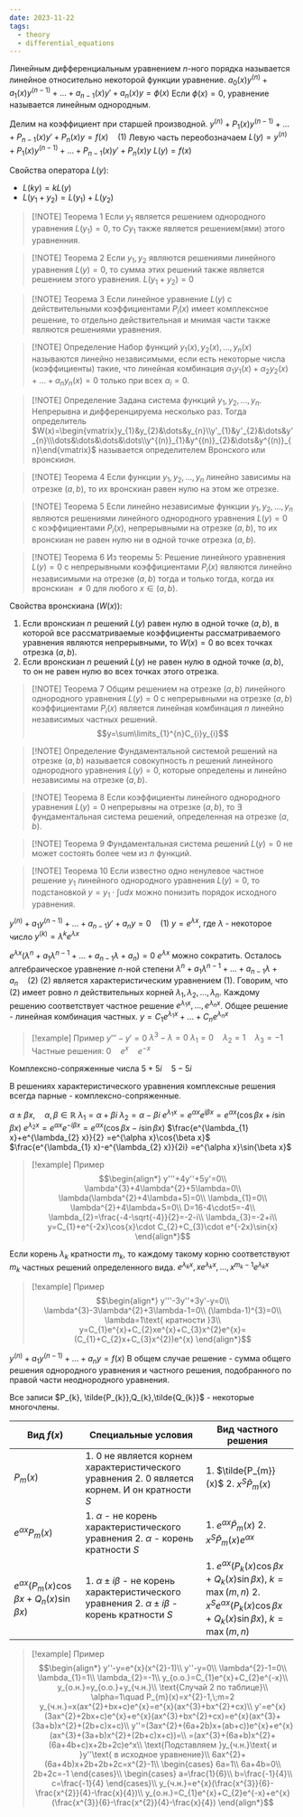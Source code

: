 ```yaml
---
date: 2023-11-22
tags:
  - theory
  - differential_equations
---
```

Линейным дифференциальным уравнением $n$-ного порядка называется линейное относительно некоторой функции уравнение.
$a_{0}(x)y^{(n)}+a_{1}(x)y^{(n-1)}+\dots+a_{n-1}(x)y'+a_{n}(x)y=\phi(x)$
Если $\phi(x)=0$, уравнение называется линейным однородным.

Делим на коэффициент при старшей производной.
$y^{(n)}+P_{1}(x)y^{(n-1)}+\dots+P_{n-1}(x)y'+P_{n}(x)y=f(x)\quad (1)$
Левую часть переобозначаем
$L(y)=y^{(n)}+P_{1}(x)y^{(n-1)}+\dots+P_{n-1}(x)y'+P_{n}(x)y$
$L(y)=f(x)$

Свойства оператора $L(y)$:
- $L(ky)=kL(y)$
- $L(y_{1}+y_{2})=L(y_{1})+L(y_{2})$

> [!NOTE] Теорема 1
> Если $y_{1}$ является решением однородного уравнения $L(y_{1})=0$, то $Cy_{1}$ также является решением(ями) этого уравненния.

> [!NOTE] Теорема 2
> Если $y_{1}, y_{2}$ являются решениями линейного уравнения $L(y)=0$, то сумма этих решений также является решением этого уравнения. $L(y_{1}+y_{2})=0$

> [!NOTE] Теорема 3
> Если линейное уравнение $L(y)$ с действительными коэффициентами  $P_{i}(x)$ имеет комплексное решение, то отдельно действительная и мнимая части также являются решениями уравнения.

> [!NOTE] Определение
> Набор функций $y_{1}(x), y_{2}(x),\dots,y_{n}(x)$ называются линейно независимыми, если есть некоторые числа (коэффициенты) такие, что линейная комбинация $\alpha_{1}y_{1}(x)+\alpha_{2}y_{2}(x)+\dots+\alpha_{n}y_{n}(x)=0$ только при всех $\alpha_{i}=0$.

> [!NOTE] Определение
> Задана система функций $y_{1},y_{2},\dots,y_{n}$. Непрерывна и дифференцируема несколько раз.
> Тогда определитель $W(x)=\begin{vmatrix}y_{1}&y_{2}&\dots&y_{n}\\y'_{1}&y'_{2}&\dots&y'_{n}\\\dots&\dots&\dots&\dots\\y^{(n)}_{1}&y^{(n)}_{2}&\dots&y^{(n)}_{n}\end{vmatrix}$ называется определителем Вронского или вронски*а*н.

> [!NOTE] Теорема 4
> Если функции $y_{1},y_{2},\dots,y_{n}$ линейно зависимы на отрезке $(a,b)$, то их вронскиан равен нулю на этом же отрезке.

> [!NOTE] Теорема 5
> Если линейно независимые функции $y_{1},y_{2},\dots,y_{n}$ являются решениями линейного однородного уравнения $L(y)=0$ с коэффициентами $P_{i}(x)$, непрерывными на отрезке $(a,b)$, то их вронскиан не равен нулю ни в одной точке отрезка $(a,b)$.

> [!NOTE] Теорема 6
> Из теоремы 5:
> Решение линейного уравнения $L(y)=0$ с непрерывными коэффициентами $P_{i}(x)$ являются линейно независимыми на отрезке $(a,b)$ тогда и только тогда, когда их вронскиан $\neq0$ для любого $x\in(a,b)$.

Свойства вронскиана ($W(x)$):
1. Если вронскиан $n$ решений $L(y)$ равен нулю в одной точке $(a,b)$, в которой все рассматриваемые коэффициенты рассматриваемого уравнения являются непрерывными, то $W(x)=0$ во всех точках отрезка $(a,b)$.
2. Если вронскиан $n$ решений $L(y)$ не равен нулю в одной точке $(a,b)$, то он не равен нулю во всех точках этого отрезка.

> [!NOTE] Теорема 7
> Общим решением на отрезке $(a,b)$ линейного однородного уравнения $L(y)=0$ с непрерывными на отрезке $(a,b)$ коэффициентами $P_{i}(x)$ является линейная комбинация $n$ линейно независимых частных решений.
> $$y=\sum\limits_{1}^{n}C_{i}y_{i}$$

> [!NOTE] Определение
> Фундаментальной системой решений на отрезке $(a,b)$ называется совокупность $n$ решений  линейного однородного уравнения $L(y)=0$, которые определены и линейно независимы на отрезке $(a,b)$.

> [!NOTE] Теорема 8
> Если коэффициенты линейного однородного уравнения $L(y)=0$ непрерывны на отрезке $(a,b)$, то $\exists$ фундаментальная система решений, определенная на отрезке $(a,b)$.

> [!NOTE] Теорема 9
> Фундаментальная система решений $L(y)=0$ не может состоять более чем из $n$ функций.

> [!NOTE] Теорема 10
> Если известно одно ненулевое частное решение $y_{1}$ линейного однородного уравнения $L(y)=0$, то подстановкой $y=y_{1}\cdot\int{udx}$ можно понизить порядок исходного уравнения.

$y^{(n)}+a_{1}y^{(n-1)}+\dots+a_{n-1}y'+a_{n}y=0\quad (1)$
$y=e^{\lambda x}$, где $\lambda$ - некоторое число
$y^{(k)}=\lambda^{k}e^{\lambda x}$

$e^{\lambda x}(\lambda^{n}+a_{1}\lambda^{n-1}+\dots+a_{n-1}\lambda+a_{n})=0$
$e^{\lambda x}$ можно сократить.
Осталось алгебраическое уравнение $n$-ной степени
$\lambda^{n}+a_{1}\lambda^{n-1}+\dots+a_{n-1}\lambda+a_{n}\quad (2)$
(2) является характеристическим уравнением (1).
Говорим, что (2) имеет ровно $n$ действительных корней $\lambda_{1},\lambda_{2},\dots,\lambda_{n}$. Каждому решению соответствует частное решение $e^{\lambda_{1} x},\dots,e^{\lambda_{n} x}$.
Общее решение - линейная комбинация частных.
$y=C_{1}e^{\lambda_{1} x}+\dots+C_{n}e^{\lambda_{n} x}$

> [!example] Пример
> $y'''-y'=0$
> $\lambda^{3}-\lambda=0$
> $\lambda_{1}=0\quad \lambda_{2}=1\quad \lambda_{3}=-1$
> Частные решения: $0\quad e^{x}\quad e^{-x}$

Комплексно-сопряженные числа
$5+5i\quad 5-5i$

В решениях характеристического уравнения комплексные решения всегда парные - комплексно-сопряженные.

$\alpha \pm \beta x,\quad \alpha,\beta\in \mathbb{R}$
$\lambda_{1}=\alpha+\beta i$
$\lambda_{2}=\alpha-\beta i$
$e^{\lambda_{1} x}=e^{\alpha x}e^{i\beta x}=e^{\alpha x}(\cos{\beta x}+ i\sin{\beta x})$
$e^{\lambda_{2} x}=e^{\alpha x}e^{-i\beta x}=e^{\alpha x}(\cos{\beta x}- i\sin{\beta x})$
$\frac{e^{\lambda_{1} x}+e^{\lambda_{2} x}}{2} =e^{\alpha x}\cos{\beta x}$
$\frac{e^{\lambda_{1} x}-e^{\lambda_{2} x}}{2i} =e^{\alpha x}\sin{\beta x}$

> [!example] Пример
> $$\begin{align*}
y'''+4y''+5y'=0\\
\lambda^{3}+4\lambda^{2}+5\lambda=0\\
\lambda(\lambda^{2}+4\lambda+5)=0\\
\lambda_{1}=0\\
\lambda^{2}+4\lambda+5=0\\
D=16-4\cdot5=-4\\
\lambda_{2}=\frac{-4-\sqrt{-4}}{2}=-2-i\\
\lambda_{3}=-2+i\\
y=C_{1}+e^{-2x}\cos{x}\cdot C_{2}+C_{3}\cdot e^{-2x}\sin{x}
\end{align*}$$

Если корень $\lambda_{k}$ кратности $m_{k}$, то каждому такому корню соответствуют $m_{k}$ частных решений определенного вида.
$e^{\lambda_{k} x},xe^{\lambda_{k}x},\dots,x^{m_{k}-1}e^{\lambda_{k}x}$

> [!example] Пример
> $$\begin{align*}
y'''-3y''+3y'-y=0\\
\lambda^{3}-3\lambda^{2}+3\lambda-1=0\\
(\lambda-1)^{3}=0\\
\lambda=1\text{ кратности }3\\
y=C_{1}e^{x}+C_{2}xe^{x}+C_{3}x^{2}e^{x}=(C_{1}+C_{2}x+C_{3}x^{2})e^{x}
\end{align*}$$

$y^{(n)}+a_{1}y^{(n-1)}+\dots+a_{n}y=f(x)$
В общем случае решение - сумма общего решения однородного уравнения и частного решения, подобранного по правой части неоднородного уравнения.

Все записи $P_{k}, \tilde{P_{k}},Q_{k},\tilde{Q_{k}}$ - некоторые многочлены.

| Вид $f(x)$                                                  | Специальные условия                                                                            | Вид частного решения                                                     |
| ----------------------------------------------------------- | ---------------------------------------------------------------------------------------------- | ------------------------------------------------------------------------ |
| $P_{m}(x)$                                                  | 1. 0 не является корнем характеристического уравнения 2. 0 является корнем. И он кратности $S$ | 1. $\tilde{P_{m}}(x)$ 2. $x^S\tilde{P}_{m}(x)$                           |
| $e^{\alpha x}P_{m}(x)$                                      | 1. $\alpha$ - не корень характеристического уравнения 2. $\alpha$ - корень кратности $S$       | 1. $e^{\alpha x}\tilde{P}_{m}(x)$ 2. $x^{S}\tilde{P}_{m}(x)e^{\alpha x}$ |
| $e^{\alpha x}(P_{m}(x)\cos{\beta x}+Q_{n}(x)\sin{\beta x})$ | 1. $\alpha\pm i\beta$ - не корень характеристического уравнения 2. $\alpha\pm i\beta$ - корень кратности $S$                            | 1. $e^{\alpha x}(P_{k}(x)\cos{\beta x}+Q_{k}(x)\sin{\beta x})$, $k=\max(m,n)$ 2. $x^{S}e^{\alpha x}(P_{k}(x)\cos{\beta x}+Q_{k}(x)\sin{\beta x})$, $k=\max(m,n)$                                                                        |

> [!example] Пример
> $$\begin{align*}
y''-y=e^{x}(x^{2}-1)\\
y''-y=0\\
\lambda^{2}-1=0\\
\lambda_{1}=1\\
\lambda_{2}=-1\\
y_{о.о.}=C_{1}e^{x}+C_{2}e^{-x}\\
y_{о.н.}=y_{о.о.}+y_{ч.н.}\\
\text{Случай 2 по таблице}\\
\alpha=1\quad P_{m}(x)=x^{2}-1,\;m=2
y_{ч.н.}=x(ax^{2}+bx+c)e^{x}=e^{x}(ax^{3}+bx^{2}+cx)\\
y'=e^{x}(3ax^{2}+2bx+c)e^{x}+e^{x}(ax^{3}+bx^{2}+cx)=e^{x}(ax^{3}+(3a+b)x^{2}+(2b+c)x+c)\\
y''=(3ax^{2}+(6a+2b)x+(ab+c))e^{x}+e^{x}(ax^{3}+(3a+b)x^{2}+(2b+c)x+c))=\\
=(ax^{3}+(6a+b)x^{2}+(6a+4b+c)x+2b+2c)e^x\\
\text{Подставляем }y_{ч.н.}\text{ и }y''\text{ в исходное уравнение}\\
6ax^{2}+(6a+4b)x+2b+2b+2c=x^{2}-1\\
\begin{cases}
6a=1\\
6a+4b=0\\
2b+2c=-1
\end{cases}\\
\begin{cases}
a=\frac{1}{6}\\
b=\frac{-1}{4}\\
c=\frac{-1}{4}
\end{cases}\\
y_{ч.н.}=e^{x}(\frac{x^{3}}{6}-\frac{x^{2}}{4}-\frac{x}{4})\\
y_{о.н.}=C_{1}e^{x}+C_{2}e^{-x}+e^{x}(\frac{x^{3}}{6}-\frac{x^{2}}{4}-\frac{x}{4})
\end{align*}$$

